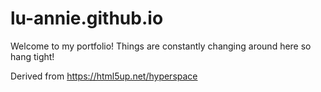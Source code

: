 # lu-annie.github.io
Welcome to my portfolio! Things are constantly changing around here so hang tight!

Derived from https://html5up.net/hyperspace
